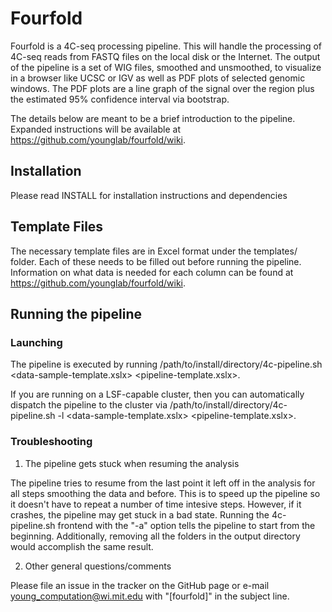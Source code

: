 # Fourfold

Fourfold is a 4C-seq processing pipeline. This will handle the processing of 4C-seq reads from FASTQ files on the local disk or the Internet. The output of the pipeline is a set of WIG files, smoothed and unsmoothed, to visualize in a browser like UCSC or IGV as well as PDF plots of selected genomic windows. The PDF plots are a line graph of the signal over the region plus the estimated 95% confidence interval via bootstrap.

The details below are meant to be a brief introduction to the pipeline. Expanded instructions will be available at https://github.com/younglab/fourfold/wiki.

## Installation

Please read INSTALL for installation instructions and dependencies

## Template Files

The necessary template files are in Excel format under the templates/ folder. Each of these needs to be filled out before running the pipeline. Information on what data is needed for each column can be found at https://github.com/younglab/fourfold/wiki.

## Running the pipeline

### Launching

The pipeline is executed by running /path/to/install/directory/4c-pipeline.sh <data-sample-template.xslx> <pipeline-template.xslx>.

If you are running on a LSF-capable cluster, then you can automatically dispatch the pipeline to the cluster via /path/to/install/directory/4c-pipeline.sh -l <data-sample-template.xslx> <pipeline-template.xslx>.

### Troubleshooting

1. The pipeline gets stuck when resuming the analysis

The pipeline tries to resume from the last point it left off in the analysis for all steps smoothing the data and before. This is to speed up the pipeline so it 
doesn't have to repeat a number of time intesive steps. However, if it crashes, the pipeline may get stuck in a bad state. Running the 4c-pipeline.sh frontend
with the "-a" option tells the pipeline to start from the beginning. Additionally, removing all the folders in the output directory would accomplish the same
result.

2. Other general questions/comments

Please file an issue in the tracker on the GitHub page or e-mail young_computation@wi.mit.edu with "[fourfold]" in the subject line.
